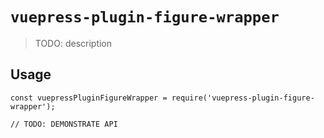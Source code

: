 # `vuepress-plugin-figure-wrapper`

> TODO: description

## Usage

```
const vuepressPluginFigureWrapper = require('vuepress-plugin-figure-wrapper');

// TODO: DEMONSTRATE API
```